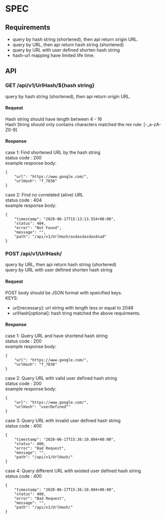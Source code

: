 # SPEC

## Requirements
 - query by hash string (shortened), then api return origin URL. 
 - query by URL, then api return hash string (shortened)
 - query by URL with user defined shorten hash string
 - hash-url mapping have limited life time.

## API
### GET /api/v1/UrlHash/${hash string}
query by hash string (shortened), then api return origin URL.  
#### Request
Hash string should have length between 4 - 16  
Hash String should only contains characters matched the rex rule: [-_a-zA-Z0-9]  

#### Response
case 1: Find shortened URL by the hash string  
status code : 200  
example response body:  
```
{
    "url": "https://www.google.com/",
    "urlHash": "f_7838"
}
```

case 2: Find no correlated (alive) URL   
status code : 404  
example response body:  
```
{
    "timestamp": "2020-06-17T15:13:13.554+00:00",
    "status": 404,
    "error": "Not Found",
    "message": "",
    "path": "/api/v1/UrlHash/asdasdasdasdsad"
}
```

### POST /api/v1/UrlHash/
query by URL, then api return hash string (shortened)  
query by URL with user defined shorten hash string  

#### Request
POST body should be JSON format with speicified keys.  
KEYS:  
 - url[necessary]: url string with length less or equal to 2048  
 - urlHash[optional]: hash tring matched the above requirments.   


#### Response
case 1: Query URL and have shortend hash string  
status code : 200  
example response body:  
```
{
    "url": "https://www.google.com/",
    "urlHash": "f_7838"
}
```

case 2: Query URL with valid user defined hash string  
status code : 200  
example response body:  
```
{
    "url": "https://www.google.com/",
    "urlHash": "userDefined""
}
```

case 3: Query URL with invalid user defined hash string  
status code : 400  
```
{
    "timestamp": "2020-06-17T15:36:10.804+00:00",
    "status": 400,
    "error": "Bad Request",
    "message": "",
    "path": "/api/v1/UrlHash/"
}
```

case 4: Query different URL with existed user defined hash string  
status code : 400  
```
{
    "timestamp": "2020-06-17T15:36:10.804+00:00",
    "status": 400,
    "error": "Bad Request",
    "message": "",
    "path": "/api/v1/UrlHash/"
}
```
